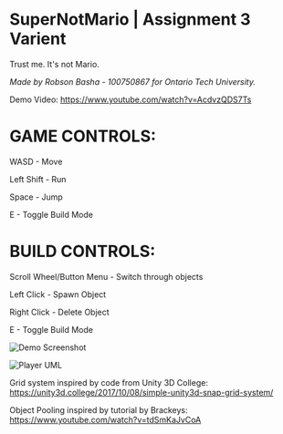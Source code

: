 # SuperNotMario | Assignment 3 Varient
 
Trust me. It's not Mario.

_Made by Robson Basha - 100750867 for Ontario Tech University._

Demo Video: https://www.youtube.com/watch?v=AcdvzQDS7Ts
 
# GAME CONTROLS:
 
WASD - Move

Left Shift - Run

Space - Jump

E - Toggle Build Mode

# BUILD CONTROLS:

Scroll Wheel/Button Menu - Switch through objects

Left Click - Spawn Object

Right Click - Delete Object

E - Toggle Build Mode
 
![Demo Screenshot](https://cdn.discordapp.com/attachments/647203749349031940/902341732472094810/screenshot.png)

![Player UML](https://cdn.discordapp.com/attachments/647203749349031940/902341747877765170/player-uml.png)

Grid system inspired by code from Unity 3D College: https://unity3d.college/2017/10/08/simple-unity3d-snap-grid-system/

Object Pooling inspired by tutorial by Brackeys: https://www.youtube.com/watch?v=tdSmKaJvCoA

